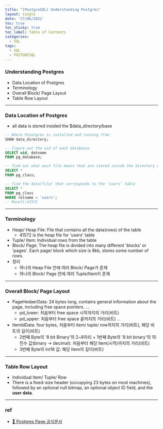 ```yaml
---
title: "[PostgreSQL] Understanding Postgres"
layout: single
date: '27/06/2022'
toc: true
toc_sticky: true
toc_label: Table of Contents
categories:
  - SQL
tags:
  - SQL
  - POSTGRESQL
---
```


### Understanding Postgres
* Data Location of Postgres
* Terminology 
* Overall Block/ Page Layout
* Table Row Layout

---


### Data Location of Postgres
* all data is stored insided the $data_directory/base

```sql
-- Where Posetgres is installed and running from 
SHOW data_directory;

-- figure out the oid of each databases
SELECT oid, datname
FROM pg_database;

-- find out what each file means that are stored inside the directory of the oid number
SELECT *
FROM pg_class;

-- find the data(file) that corresponds to the 'users' table
SELECT *
FROM pg_class
WHERE relname = 'users';
-- Result:41572
```

---

### Terminology
* Heap/ Heap File: File that contains all the data(rows) of the table
	* 41572 is the heap file for 'users' table
* Tuple/ Item: Individual rows from the table
* Block/ Page: The heap file is divided into many different 'blocks' or 'pages'. Each page/ block which size is 8kb, stores some number of rows.
* 정리 
	* 하나의 Heap File 안에 여러 Block/ Page가 존재
	* 하나의 Block/ Page 안에 여러 Tuple/Item이 존재

---

### Overall Block/ Page Layout
* PageHedaerData: 24 bytes long, contains general information about the page, including free space pointers.
	...
	* pd_lower: 처음부터 free space 시작까지의 거리(비트)
	* pd_upper: 처음부터 free space 끝까지의 거리(비트)
	...
* ItemIdData: four bytes, 처음부터 item/ tuple/ row까지의 거리(비트), 해당 비트의 길이(비트)
	* 2번째 Byte의 '8 bit Binary'의 2~8자리 + 1번째 Byte의 '8 bit binary'의 10진수 값(binary -> decimal): 처음부터 해당 Item(시작)까지의 거리(비트)
	* 3번째 Byte의 Int16 값: 해당 Item의 길이(비트)

---

### Table Row Layout
* Individual Item/ Tuple/ Row
* There is a fixed-size header (occupying 23 bytes on most machines), followed by an optional null bitmap, an optional object ID field, and the **user data**.

---

### ref
* [🔗 Postgres Page 공식문서](https://www.postgresql.org/docs/current/storage-page-layout.html)
